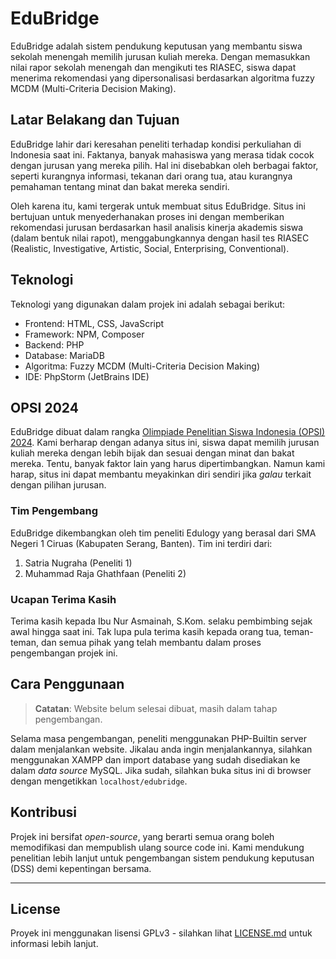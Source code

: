 # EduBridge

EduBridge adalah sistem pendukung keputusan yang membantu siswa sekolah menengah memilih jurusan kuliah mereka. Dengan
memasukkan nilai rapor sekolah menengah dan mengikuti tes RIASEC, siswa dapat menerima rekomendasi yang dipersonalisasi
berdasarkan algoritma fuzzy MCDM (Multi-Criteria Decision Making).

## Latar Belakang dan Tujuan

EduBridge lahir dari keresahan peneliti terhadap kondisi perkuliahan di Indonesia saat ini. Faktanya, banyak mahasiswa
yang merasa tidak cocok dengan jurusan yang mereka pilih. Hal ini disebabkan oleh berbagai faktor, seperti kurangnya
informasi, tekanan dari orang tua, atau kurangnya pemahaman tentang minat dan bakat mereka sendiri.

Oleh karena itu, kami tergerak untuk membuat situs EduBridge. Situs ini bertujuan untuk menyederhanakan proses ini
dengan memberikan rekomendasi jurusan berdasarkan hasil analisis kinerja akademis siswa (dalam bentuk nilai rapot),
menggabungkannya dengan hasil tes RIASEC (Realistic, Investigative, Artistic, Social, Enterprising, Conventional).

## Teknologi

Teknologi yang digunakan dalam projek ini adalah sebagai berikut:

- Frontend: HTML, CSS, JavaScript
- Framework: NPM, Composer
- Backend: PHP
- Database: MariaDB
- Algoritma: Fuzzy MCDM (Multi-Criteria Decision Making)
- IDE: PhpStorm (JetBrains IDE)

## OPSI 2024

EduBridge dibuat dalam rangka [Olimpiade Penelitian Siswa Indonesia (OPSI) 2024](https://sma.pusatprestasinasional.kemdikbud.go.id/opsi/).
Kami berharap dengan adanya situs ini, siswa dapat memilih jurusan kuliah mereka dengan lebih bijak dan sesuai dengan
minat dan bakat mereka. Tentu, banyak faktor lain yang harus dipertimbangkan. Namun kami harap, situs ini dapat membantu
meyakinkan diri sendiri jika _galau_ terkait dengan pilihan jurusan.

### Tim Pengembang

EduBridge dikembangkan oleh tim peneliti Edulogy yang berasal dari SMA Negeri 1 Ciruas (Kabupaten Serang, Banten). Tim
ini terdiri dari:

1. Satria Nugraha (Peneliti 1)
2. Muhammad Raja Ghathfaan (Peneliti 2)

### Ucapan Terima Kasih

Terima kasih kepada Ibu Nur Asmainah, S.Kom. selaku pembimbing sejak awal hingga saat ini. Tak lupa pula terima kasih
kepada orang tua, teman-teman, dan semua pihak yang telah membantu dalam proses pengembangan projek ini.

## Cara Penggunaan

> **Catatan**: Website belum selesai dibuat, masih dalam tahap pengembangan.

Selama masa pengembangan, peneliti menggunakan PHP-Builtin server dalam menjalankan website. Jikalau anda ingin
menjalankannya, silahkan menggunakan XAMPP dan import database yang sudah disediakan ke dalam *data source* MySQL. Jika
sudah, silahkan buka situs ini di browser dengan mengetikkan `localhost/edubridge`.

## Kontribusi

Projek ini bersifat *open-source*, yang berarti semua orang boleh memodifikasi dan mempublish ulang source code ini.
Kami mendukung penelitian lebih lanjut untuk pengembangan sistem pendukung keputusan (DSS) demi kepentingan bersama.

---

## License

Proyek ini menggunakan lisensi GPLv3 - silahkan lihat [LICENSE.md](LICENSE) untuk informasi lebih lanjut.
